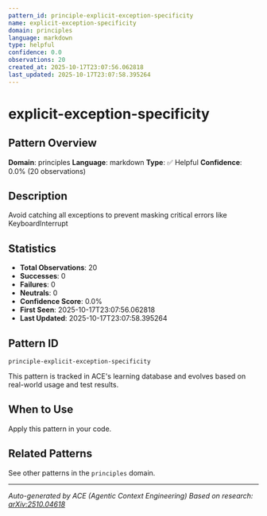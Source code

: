 ```yaml
---
pattern_id: principle-explicit-exception-specificity
name: explicit-exception-specificity
domain: principles
language: markdown
type: helpful
confidence: 0.0
observations: 20
created_at: 2025-10-17T23:07:56.062818
last_updated: 2025-10-17T23:07:58.395264
---
```

# explicit-exception-specificity

## Pattern Overview

**Domain**: principles
**Language**: markdown
**Type**: ✅ Helpful
**Confidence**: 0.0% (20 observations)

## Description

Avoid catching all exceptions to prevent masking critical errors like KeyboardInterrupt

## Statistics

- **Total Observations**: 20
- **Successes**: 0
- **Failures**: 0
- **Neutrals**: 0
- **Confidence Score**: 0.0%
- **First Seen**: 2025-10-17T23:07:56.062818
- **Last Updated**: 2025-10-17T23:07:58.395264

## Pattern ID

```
principle-explicit-exception-specificity
```

This pattern is tracked in ACE's learning database and evolves based on real-world usage and test results.

## When to Use

Apply this pattern in your code.

## Related Patterns

See other patterns in the `principles` domain.

---

*Auto-generated by ACE (Agentic Context Engineering)*
*Based on research: [arXiv:2510.04618](https://arxiv.org/abs/2510.04618)*

